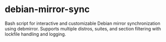 # debian-mirror-sync
Bash script for interactive and customizable Debian mirror synchronization using debmirror. Supports multiple distros, suites, and section filtering with lockfile handling and logging.
